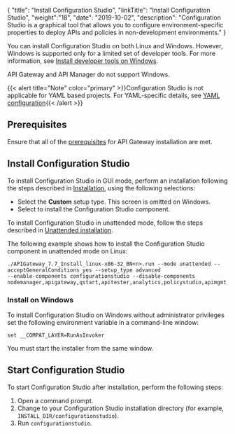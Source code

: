 {
"title": "Install Configuration Studio",
"linkTitle": "Install Configuration Studio",
"weight":"18",
"date": "2019-10-02",
"description": "Configuration Studio is a graphical tool that allows you to configure environment-specific properties to deploy APIs and policies in non-development environments."
}

You can install Configuration Studio on both Linux and Windows. However, Windows is supported only for a limited set of developer tools. For more information, see [Install developer tools on Windows](/docs/apim_installation/apigtw_install/install_dev_tools).

API Gateway and API Manager do not support Windows.

{{< alert title="Note" color="primary" >}}Configuration Studio is not applicable for YAML based projects. For YAML-specific details, see [YAML configuration](/docs/apim_yamles/){{< /alert >}}

## Prerequisites

Ensure that all of the [prerequisites](/docs/apim_installation/apigtw_install/system_requirements) for API Gateway installation are met.

## Install Configuration Studio

To install Configuration Studio in GUI mode, perform an installation following the steps described in [Installation](/docs/apim_installation/apigtw_install/installation), using the following selections:

* Select the **Custom** setup type. This screen is omitted on Windows.
* Select to install the Configuration Studio component.

To install Configuration Studio in unattended mode, follow the steps described in [Unattended installation](/docs/apim_installation/apigtw_install/installation_unattended).

The following example shows how to install the Configuration Studio component in unattended mode on Linux:

```
./APIGateway_7.7_Install_linux-x86-32_BN<n>.run --mode unattended --acceptGeneralConditions yes --setup_type advanced  
--enable-components configurationstudio --disable-components nodemanager,apigateway,qstart,apitester,analytics,policystudio,apimgmt,cassandra,packagedeploytools
```

### Install on Windows

To install Configuration Studio on Windows without administrator privileges set the following environment variable in a command-line window:

```
set __COMPAT_LAYER=RunAsInvoker
```

You must start the installer from the same window.

## Start Configuration Studio

To start Configuration Studio after installation, perform the following steps:

1. Open a command prompt.
2. Change to your Configuration Studio installation directory (for example, `INSTALL_DIR/configurationstudio`).
3. Run `configurationstudio`.
